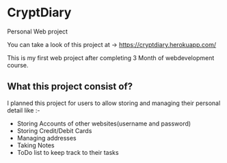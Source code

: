 # CryptDiary
Personal Web project

You can take a look of this project at -> https://cryptdiary.herokuapp.com/

This is my first web project after completing 3 Month of webdevelopment course.

## What this project consist of?

I planned this project for users to allow storing and managing their personal detail like :- 
- Storing Accounts of other websites(username and password)
- Storing Credit/Debit Cards
- Managing addresses
- Taking Notes
- ToDo list to keep track to their tasks
